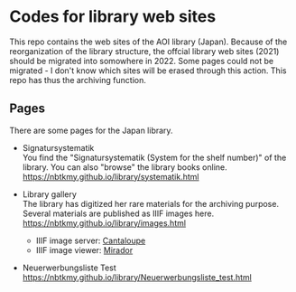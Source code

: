 # Codes for library web sites
This repo contains the web sites of the AOI library (Japan).
Because of the reorganization of the library structure, the offcial library web sites (2021) should be migrated into somowhere in 2022.
Some pages could not be migrated - I don't know which sites will be erased through this action.
This repo has thus the archiving function.

## Pages

There are some pages for the Japan library.  

* Signatursystematik  
You find the "Signatursystematik (System for the shelf number)" of the library. You can also "browse" the library books online.  
https://nbtkmy.github.io/library/systematik.html

* Library gallery  
The library has digitized her rare materials for the archiving purpose. Several materials are published as IIIF images here.  
https://nbtkmy.github.io/library/images.html  

    * IIIF image server: [Cantaloupe](https://cantaloupe-project.github.io/)  
    * IIIF image viewer: [Mirador](https://projectmirador.org/)  

* Neuerwerbungsliste Test
https://nbtkmy.github.io/library/Neuerwerbungsliste_test.html
